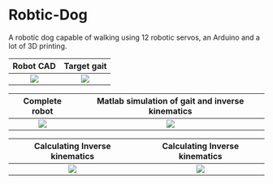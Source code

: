 # Robtic-Dog
A robotic dog capable of walking using 12 robotic servos, an Arduino and a lot of 3D printing.

Robot CAD                  |  Target gait
:---------------------------:|:---------------------------------------------:
![](https://github.com/pinkponk/Robotic-Dog/blob/master/Images/main%20st%C3%B6dben%20close%20up.jpg)  |  ![](https://github.com/pinkponk/Robotic-Dog/blob/master/Images/CADGhostGait.jpeg)

Complete robot                  |  Matlab simulation of gait and inverse kinematics
:---------------------------:|:---------------------------------------------:
![](https://github.com/pinkponk/Robotic-Dog/blob/master/Images/WP_20150520_002.jpg) | ![](https://github.com/pinkponk/Robotic-Dog/blob/master/Images/FourstepsMatlab.jpeg)

Calculating Inverse kinematics                  |  Calculating Inverse kinematics
:---------------------------:|:---------------------------------------------:
![](https://github.com/pinkponk/Robotic-Dog/blob/master/Images/InverseKinematics0.png)  |  ![](https://github.com/pinkponk/Robotic-Dog/blob/master/Images/Leg3DOF_FrontViewV1V2V3.png)
